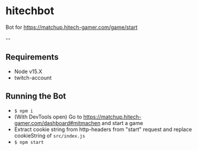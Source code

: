 # hitechbot

Bot for https://matchup.hitech-gamer.com/game/start

--

## Requirements

- Node v15.X
- twitch-account

## Running the Bot

 - `$ npm i`
 - (With DevTools open) Go to https://matchup.hitech-gamer.com/dashboard#mitmachen and start a game
 - Extract cookie string from http-headers from "start" request and replace cookieString of `src/index.js`
 - `$ npm start`
 
